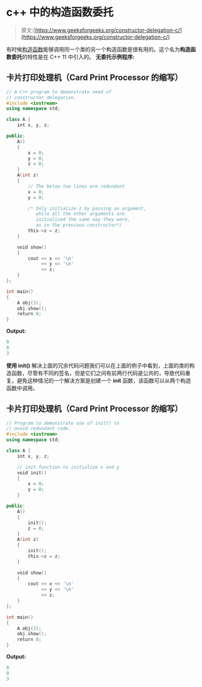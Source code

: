 # c++ 中的构造函数委托

> 原文:[https://www.geeksforgeeks.org/constructor-delegation-c/](https://www.geeksforgeeks.org/constructor-delegation-c/)

有时候[构造函数](https://www.geeksforgeeks.org/constructors-c/)能够调用同一个类的另一个构造函数是很有用的。这个名为**构造函数委托**的特性是在 C++ 11 中引入的。
**无委托示例程序:**

## 卡片打印处理机（Card Print Processor 的缩写）

```cpp
// A C++ program to demonstrate need of
// constructor delegation.
#include <iostream>
using namespace std;

class A {
    int x, y, z;

public:
    A()
    {
        x = 0;
        y = 0;
        z = 0;
    }
    A(int z)
    {
        // The below two lines are redundant
        x = 0;
        y = 0;

        /* Only initialize z by passing an argument,
           while all the other arguments are
           initialized the same way they were,
           as in the previous constructor*/
        this->z = z;
    }

    void show()
    {
        cout << x << '\n'
             << y << '\n'
             << z;
    }
};

int main()
{
    A obj(3);
    obj.show();
    return 0;
}
```

**Output:** 

```cpp
0
0
3
```

**使用 init()**
解决上面的冗余代码问题我们可以在上面的例子中看到，上面的类的构造函数，尽管有不同的签名，但是它们之间有前两行代码是公共的，导致代码重复。避免这种情况的一个解决方案是创建一个 **init** 函数，该函数可以从两个构造函数中调用。

## 卡片打印处理机（Card Print Processor 的缩写）

```cpp
// Program to demonstrate use of init() to
// avoid redundant code.
#include <iostream>
using namespace std;

class A {
    int x, y, z;

    // init function to initialize x and y
    void init()
    {
        x = 0;
        y = 0;
    }

public:
    A()
    {
        init();
        z = 0;
    }
    A(int z)
    {
        init();
        this->z = z;
    }

    void show()
    {
        cout << x << '\n'
             << y << '\n'
             << z;
    }
};

int main()
{
    A obj(3);
    obj.show();
    return 0;
}
```

**Output:** 

```cpp
0
0
3
```